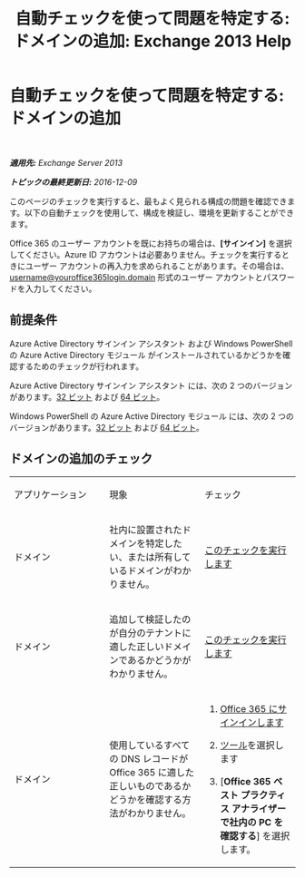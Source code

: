 ﻿---
title: '自動チェックを使って問題を特定する: ドメインの追加: Exchange 2013 Help'
TOCTitle: '自動チェックを使って問題を特定する: ドメインの追加'
ms:assetid: ea90a24b-7c9c-48d5-9475-0eb7777452f3
ms:mtpsurl: https://technet.microsoft.com/ja-jp/library/Dn793981(v=EXCHG.150)
ms:contentKeyID: 62633015
ms.date: 04/24/2018
mtps_version: v=EXCHG.150
ms.translationtype: HT
---

# 自動チェックを使って問題を特定する: ドメインの追加

 

_**適用先:** Exchange Server 2013_

_**トピックの最終更新日:** 2016-12-09_

このページのチェックを実行すると、最もよく見られる構成の問題を確認できます。以下の自動チェックを使用して、構成を検証し、環境を更新することができます。

Office 365 のユーザー アカウントを既にお持ちの場合は、**\[サインイン\]** を選択してください。Azure ID アカウントは必要ありません。チェックを実行するときにユーザー アカウントの再入力を求められることがあります。その場合は、username@youroffice365login.domain 形式のユーザー アカウントとパスワードを入力してください。

## 前提条件

Azure Active Directory サインイン アシスタント および Windows PowerShell の Azure Active Directory モジュール がインストールされているかどうかを確認するためのチェックが行われます。

Azure Active Directory サインイン アシスタント には、次の 2 つのバージョンがあります。[32 ビット](https://go.microsoft.com/fwlink/?linkid=286261) および [64 ビット](https://go.microsoft.com/fwlink/?linkid=286262)。

Windows PowerShell の Azure Active Directory モジュール には、次の 2 つのバージョンがあります。[32 ビット](https://go.microsoft.com/fwlink/?linkid=286258) および [64 ビット](https://go.microsoft.com/fwlink/?linkid=286259)。

## ドメインの追加のチェック


<table>
<colgroup>
<col style="width: 33%" />
<col style="width: 33%" />
<col style="width: 33%" />
</colgroup>
<tbody>
<tr class="odd">
<td><p>アプリケーション</p></td>
<td><p>現象</p></td>
<td><p>チェック</p></td>
</tr>
<tr class="even">
<td><p>ドメイン</p></td>
<td><p>社内に設置されたドメインを特定したい、または所有しているドメインがわかりません。</p></td>
<td><p><a href="https://go.microsoft.com/?linkid=9834925">このチェックを実行します</a></p></td>
</tr>
<tr class="odd">
<td><p>ドメイン</p></td>
<td><p>追加して検証したのが自分のテナントに適した正しいドメインであるかどうかがわかりません。</p></td>
<td><p><a href="https://go.microsoft.com/?linkid=9834905">このチェックを実行します</a></p></td>
</tr>
<tr class="even">
<td><p>ドメイン</p></td>
<td><p>使用しているすべての DNS レコードが Office 365 に適した正しいものであるかどうかを確認する方法がわかりません。</p></td>
<td><ol>
<li><p><a href="https://portal.microsoftonline.com/">Office 365 にサインインします</a></p></li>
<li><p><a href="https://portal.microsoftonline.com/tools">ツール</a>を選択します</p></li>
<li><p>[<strong>Office 365 ベスト プラクティス アナライザーで社内の PC を確認する</strong>] を選択します。</p></li>
</ol></td>
</tr>
</tbody>
</table>

